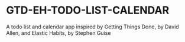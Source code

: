 # GTD-EH-TODO-LIST-CALENDAR
A todo list and calendar app inspired by Getting Things Done, by David Allen, and Elastic Habits, by Stephen Guise
